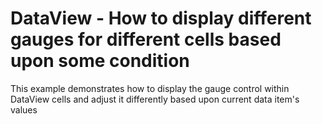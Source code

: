 # DataView - How to display different gauges for different cells based upon some condition


<p>This example demonstrates how to display the gauge control within DataView cells and adjust it differently based upon current data item's values</p>

<br/>


